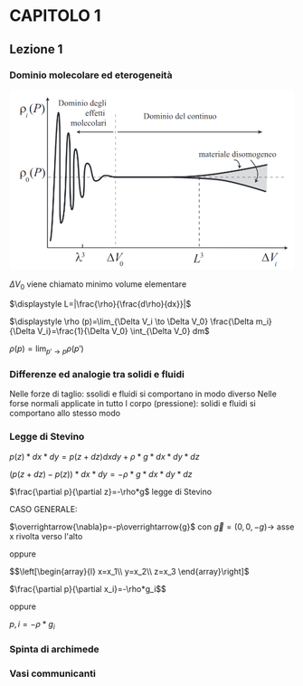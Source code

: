 # CAPITOLO 1

## Lezione 1

### Dominio molecolare ed eterogeneità

![densita](densita.png)

$\Delta V_0$ viene chiamato minimo volume elementare

$\displaystyle L=|\frac{\rho}{\frac{d\rho}{dx}}|$

$\displaystyle \rho (p)=\lim_{\Delta V_i \to \Delta V_0} \frac{\Delta m_i}{\Delta V_i}=\frac{1}{\Delta V_0} \int_{\Delta V_0} dm$

$\displaystyle \rho (p)=\lim_{p' \to p}\rho (p')$

### Differenze ed analogie tra solidi e fluidi

Nelle forze di taglio: ssolidi e fluidi si comportano in modo diverso
Nelle forse normali applicate in tutto l corpo (pressione): solidi e fluidi si comportano allo stesso modo

### Legge di Stevino

$p(z)*dx*dy=p(z+dz)dx dy+\rho *g*dx*dy*dz$

$(p(z+dz)-p(z))*dx*dy=-\rho *g*dx*dy*dz$

$\frac{\partial p}{\partial z}=-\rho*g$  legge di Stevino

CASO GENERALE:

$\overrightarrow{\nabla}p=-p\overrightarrow{g}$ con $\overrightarrow{g}=(0,0,-g) \to$ asse x rivolta verso l'alto

oppure

$$\left[\begin{array}{l} 
x=x_1\\ 
y=x_2\\
z=x_3
\end{array}\right]$

$\frac{\partial p}{\partial x_i}=-\rho*g_i$$   

oppure

$p,i=-\rho*g_i$
### Spinta di archimede

### Vasi communicanti